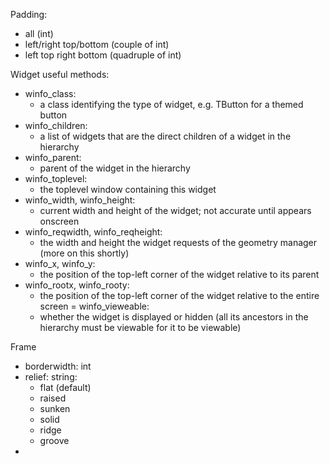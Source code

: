 Padding:
- all (int)
- left/right top/bottom (couple of int)
- left top right bottom (quadruple of int)

Widget useful methods:
- winfo_class:
  - a class identifying the type of widget, e.g. TButton for a themed button
- winfo_children:
  - a list of widgets that are the direct children of a widget in the hierarchy
- winfo_parent:
  - parent of the widget in the hierarchy
- winfo_toplevel:
  - the toplevel window containing this widget
- winfo_width, winfo_height:
  - current width and height of the widget; not accurate until appears onscreen
- winfo_reqwidth, winfo_reqheight:
  - the width and height the widget requests of the geometry manager (more on this shortly)
- winfo_x, winfo_y:
  - the position of the top-left corner of the widget relative to its parent
- winfo_rootx, winfo_rooty:
  - the position of the top-left corner of the widget relative to the entire screen
= winfo_vieweable:
  - whether the widget is displayed or hidden (all its ancestors in the hierarchy must be viewable for it to be viewable) 

Frame
- borderwidth: int
- relief: string:
  - flat (default)
  - raised
  - sunken
  - solid
  - ridge
  - groove
- 
